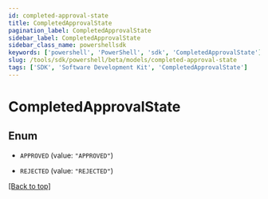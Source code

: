 ```yaml
---
id: completed-approval-state
title: CompletedApprovalState
pagination_label: CompletedApprovalState
sidebar_label: CompletedApprovalState
sidebar_class_name: powershellsdk
keywords: ['powershell', 'PowerShell', 'sdk', 'CompletedApprovalState'] 
slug: /tools/sdk/powershell/beta/models/completed-approval-state
tags: ['SDK', 'Software Development Kit', 'CompletedApprovalState']
---
```



# CompletedApprovalState

## Enum


* `APPROVED` (value: `"APPROVED"`)

* `REJECTED` (value: `"REJECTED"`)


[[Back to top]](#) 

